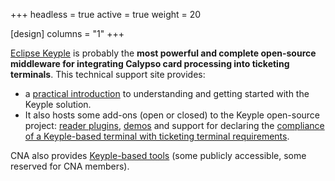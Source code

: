 +++
headless = true
active = true
weight = 20

[design]
  columns = "1"
+++

[Eclipse Keyple](https://keyple.org/) is probably the **most powerful and complete open-source middleware for integrating Calypso card processing into ticketing terminals**.
This technical support site provides:
- a [practical introduction](https://keyple-support.calypsonet.org/keyple-support/introduction/) to understanding and getting started with the Keyple solution.
- It also hosts some add-ons (open or closed) to the Keyple open-source project: [reader plugins](https://keyple-support.calypsonet.org/keyple-support/reader-plugins/), [demos](https://keyple-support.calypsonet.org/keyple-support/ticketing-demo/) and support for declaring the [compliance of a Keyple-based terminal with ticketing terminal requirements](https://keyple-support.calypsonet.org/keyple-support/compliance/).

CNA also provides [Keyple-based tools](https://keyple-support.calypsonet.org/assistance-tools/overview/) (some publicly accessible, some reserved for CNA members).